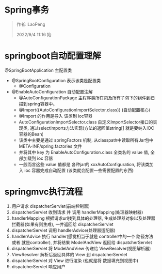 # Spring事务

> 作者: LaoPeng
>
> 2022/9/4 11:16 始

# springboot自动配置理解
@SpringBootApplication 主配置类
* @SpringBootConfiguration 表示该类是配置类
    * @Configuration
* @EnableAutoConfiguration 自动配置注解
    * @AutoConfigurationPackage 主程序类所在包及所有子包下的组件到扫描到spring容器中。
    * @Import({AutoConfigurationImportSelector.class}) (自动配置核心)
    * @Import 的作用是导入 该类到 ioc容器
    * AutoConfigurationImportSelector.class 自定义ImportSelector接口的实现类, 通过selectImports方法实现(方法的返回值string[] 就是要纳入IOC容器的Bean)
    * 该类中主要是通过 springFactors 机制, 从classpath中读取所有Jar包中 META-INF/spring.factories 文件
    * 并将其中 key 为 EnableAutoConfiguration.class  全类名的 value 值, 全部加载到 ioc 容器
    * 一般而言这些 value 值都是 各种jar的 xxxAutoConfiguration, 将该类加入 ioc 容器完成自动配置 (该类就会配置一些需要配置的东西)

# springmvc执行流程
1. 用户请求 dispatcherServlet(前端控制器)
2. dispatcherServlet 收到请求 并 调用 handlerMapping(处理器映射器)
3. handlerMapping 根据请求url找到具体的处理器, 生成处理器对象以及处理器拦截器(如果有则生成), 一并返回给 dispatcherServlet
4. dispatcherServlet 调用 handlerAdvice(处理器适配器)
5. handlerAdvice 执行 handler(感觉相当于就是 controller中的一个 路径方法 或者 就是controller), 并将结果 ModelAndView 返回给 dispatcherServlet
6. dispatcherServlet 将 ModelAndView 传递给 ViewResolver(视图解析器)
7. ViewResolver 解析后返回具体的 View 到 dispatcherServlet
8. dispatcherServlet 对 View 进行渲染 (也就是将 数据填充到视图中)
9. dispatcherServlet 响应用户